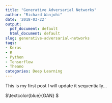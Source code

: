 ```yaml
---
title: "Generative Adversarial Networks"
author: "Richard Wanjohi"
date: '2018-03-22'
output:
  pdf_document: default
  html_document: default
slug: generative-adversarial-networks
tags:
- Keras
- R
- Python
- Tensorflow
- Theano
categories: Deep Learning
---
```


This is my first post I will update it sequentially... 

$\textcolor{blue}{GAN} $

